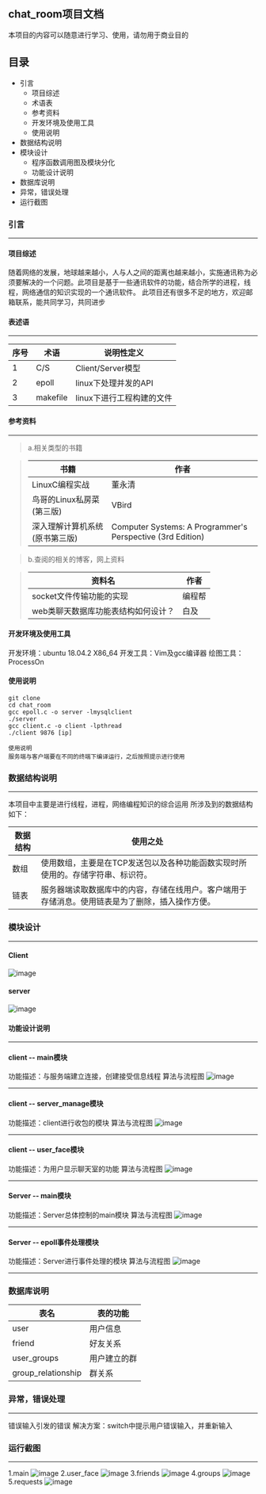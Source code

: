 ## chat_room项目文档
本项目的内容可以随意进行学习、使用，请勿用于商业目的
## 目录
* 引言
	* 项目综述
	* 术语表
	* 参考资料
	* 开发环境及使用工具
	* 使用说明
* 数据结构说明
* 模块设计
	* 程序函数调用图及模块分化
	* 功能设计说明
* 数据库说明
* 异常，错误处理
* 运行截图
### 引言
*********************
#### 项目综述
随着网络的发展，地球越来越小，人与人之间的距离也越来越小，实施通讯称为必须要解决的一个问题。此项目是基于一些通讯软件的功能，结合所学的进程，线程，网络通信的知识实现的一个通讯软件。
此项目还有很多不足的地方，欢迎邮箱联系，能共同学习，共同进步

#### 表述语
___________________
| 序号 | 术语 | 说明性定义 |
| ---- | ---- | ---- |
| 1 | C/S | Client/Server模型 |
| 2 | epoll | linux下处理并发的API |
| 3 | makefile | linux下进行工程构建的文件 |
#### 参考资料
************************
>a.相关类型的书籍

>| 书籍 | 作者 |
>| ---- | ---- |
>| LinuxC编程实战 | 董永清 |
>| 鸟哥的Linux私房菜(第三版) | VBird |
>| 深入理解计算机系统(原书第三版) | Computer Systems: A Programmer's Perspective (3rd Edition) |

>b.查阅的相关的博客，网上资料

>| 资料名 | 作者 |
>| ---- | ---- |
>| socket文件传输功能的实现 | 编程帮 |
>| web类聊天数据库功能表结构如何设计？ | 白及 |

#### 开发环境及使用工具
开发环境：ubuntu 18.04.2 X86_64
开发工具：Vim及gcc编译器
绘图工具：ProcessOn
#### 使用说明
```
git clone 
cd chat_room
gcc epoll.c -o server -lmysqlclient
./server
gcc client.c -o client -lpthread
./client 9876 [ip]
```
```
使用说明
服务端与客户端要在不同的终端下编译运行，之后按照提示进行使用
```
### 数据结构说明
**********************
本项目中主要是进行线程，进程，网络编程知识的综合运用
所涉及到的数据结构如下：

|数据结构|使用之处|
|----|----|
|数组|使用数组，主要是在TCP发送包以及各种功能函数实现时所使用的。存储字符串、标识符。
|链表|服务器端读取数据库中的内容，存储在线用户。客户端用于存储消息。使用链表是为了删除，插入操作方便。

### 模块设计
**********************
#### Client
![image](https://github.com/XiyouLinuxGroup-2019-Summer/TeamC/blob/master/Code/huqingwei/chat_room/images/client.png)
#### server
![image](https://github.com/XiyouLinuxGroup-2019-Summer/TeamC/blob/master/Code/huqingwei/chat_room/images/server.png)
#### 功能设计说明
****************************
#### client -- main模块
功能描述：与服务端建立连接，创建接受信息线程
算法与流程图
![image](https://github.com/XiyouLinuxGroup-2019-Summer/TeamC/blob/master/Code/huqingwei/chat_room/images/client_main.png)
*********************************************** 
#### client -- server_manage模块
功能描述：client进行收包的模块
算法与流程图
![image](https://github.com/XiyouLinuxGroup-2019-Summer/TeamC/blob/master/Code/huqingwei/chat_room/images/client_recv.png)
***********************************************
#### client -- user_face模块
功能描述：为用户显示聊天室的功能
算法与流程图
![image](https://github.com/XiyouLinuxGroup-2019-Summer/TeamC/blob/master/Code/huqingwei/chat_room/images/client_user_face.png)
***********************************************
#### Server -- main模块
功能描述：Server总体控制的main模块
算法与流程图
![image](https://github.com/XiyouLinuxGroup-2019-Summer/TeamC/blob/master/Code/huqingwei/chat_room/images/server_main.png)
***********************************************
#### Server -- epoll事件处理模块
功能描述：Server进行事件处理的模块
算法与流程图
![image](https://github.com/XiyouLinuxGroup-2019-Summer/TeamC/blob/master/Code/huqingwei/chat_room/images/server_chuli.png)
***********************************************
### 数据库说明
| 表名 | 表的功能 |
| ---- | ---- |
| user | 用户信息 |
| friend | 好友关系 |
| user_groups | 用户建立的群 |
| group_relationship | 群关系 |

### 异常，错误处理
*************************************
错误输入引发的错误
解决方案：switch中提示用户错误输入，并重新输入
### 运行截图
*************************************
1.main
![image](https://github.com/XiyouLinuxGroup-2019-Summer/TeamC/blob/master/Code/huqingwei/chat_room/images/run_pactures/2019-09-01%2010-19-56屏幕截图.png)
2.user_face
![image](https://github.com/XiyouLinuxGroup-2019-Summer/TeamC/blob/master/Code/huqingwei/chat_room/images/run_pactures/2019-09-01%2010-20-47屏幕截图.png)
3.friends
![image](https://github.com/XiyouLinuxGroup-2019-Summer/TeamC/blob/master/Code/huqingwei/chat_room/images/run_pactures/2019-09-01%2010-21-33屏幕截图.png)
4.groups
![image](https://github.com/XiyouLinuxGroup-2019-Summer/TeamC/blob/master/Code/huqingwei/chat_room/images/run_pactures/2019-09-01%2010-22-17屏幕截图.png)
5.requests
![image](https://github.com/XiyouLinuxGroup-2019-Summer/TeamC/blob/master/Code/huqingwei/chat_room/images/run_pactures/2019-09-01%2010-25-04屏幕截图.png)
